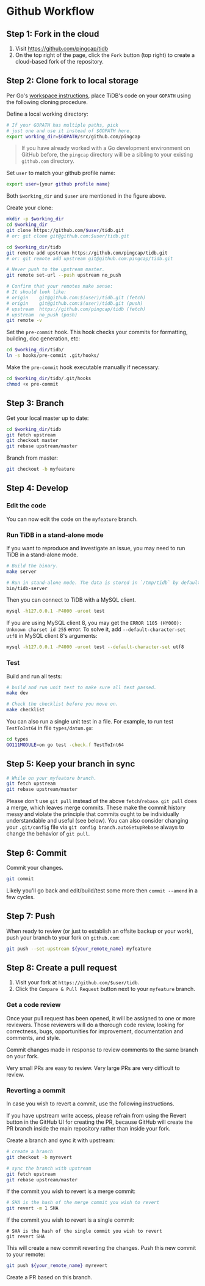 # Github Workflow

## Step 1: Fork in the cloud

1. Visit https://github.com/pingcap/tidb
2. On the top right of the page, click the `Fork` button (top right) to create a cloud-based fork of the repository.

## Step 2: Clone fork to local storage

Per Go's [workspace instructions](https://golang.org/doc/code.html#Workspaces),
place TiDB's code on your `GOPATH` using the following cloning procedure.

Define a local working directory:

```sh
# If your GOPATH has multiple paths, pick
# just one and use it instead of $GOPATH here.
export working_dir=$GOPATH/src/github.com/pingcap
```

> If you have already worked with a Go development environment on GitHub before, the `pingcap`
> directory will be a sibling to your existing `github.com` directory.

Set `user` to match your github profile name:

```sh
export user={your github profile name}
```

Both `$working_dir` and `$user` are mentioned in the figure above.

Create your clone:

```sh
mkdir -p $working_dir
cd $working_dir
git clone https://github.com/$user/tidb.git
# or: git clone git@github.com:$user/tidb.git

cd $working_dir/tidb
git remote add upstream https://github.com/pingcap/tidb.git
# or: git remote add upstream git@github.com:pingcap/tidb.git

# Never push to the upstream master.
git remote set-url --push upstream no_push

# Confirm that your remotes make sense:
# It should look like:
# origin    git@github.com:$(user)/tidb.git (fetch)
# origin    git@github.com:$(user)/tidb.git (push)
# upstream  https://github.com/pingcap/tidb (fetch)
# upstream  no_push (push)
git remote -v
```

Set the `pre-commit` hook. This hook checks your commits for formatting,
building, doc generation, etc:

```sh
cd $working_dir/tidb/
ln -s hooks/pre-commit .git/hooks/
```

Make the `pre-commit` hook executable manually if necessary:

```sh
cd $working_dir/tidb/.git/hooks
chmod +x pre-commit
```

## Step 3: Branch

Get your local master up to date:

```sh
cd $working_dir/tidb
git fetch upstream
git checkout master
git rebase upstream/master
```

Branch from master:

```sh
git checkout -b myfeature
```

## Step 4: Develop

### Edit the code

You can now edit the code on the `myfeature` branch.

### Run TiDB in a stand-alone mode

If you want to reproduce and investigate an issue, you may need
to run TiDB in a stand-alone mode.

```sh
# Build the binary.
make server

# Run in stand-alone mode. The data is stored in `/tmp/tidb` by default.
bin/tidb-server
```

Then you can connect to TiDB with a MySQL client.

```sh
mysql -h127.0.0.1 -P4000 -uroot test
```

If you are using MySQL client 8, you may get the `ERROR 1105 (HY000): Unknown
charset id 255` error. To solve it, add `--default-character-set utf8`
in MySQL client 8's arguments:

```sh
mysql -h127.0.0.1 -P4000 -uroot test --default-character-set utf8
```

### Test

Build and run all tests:

```sh
# build and run unit test to make sure all test passed.
make dev

# Check the checklist before you move on.
make checklist
```

You can also run a single unit test in a file. For example, to run test
`TestToInt64` in file `types/datum.go`:

```sh
cd types
GO111MODULE=on go test -check.f TestToInt64
```

## Step 5: Keep your branch in sync

```sh
# While on your myfeature branch.
git fetch upstream
git rebase upstream/master
```

Please don't use `git pull` instead of the above `fetch`/`rebase`. `git pull`
does a merge, which leaves merge commits. These make the commit history messy
and violate the principle that commits ought to be individually understandable
and useful (see below). You can also consider changing your `.git/config` file
via `git config branch.autoSetupRebase` always to change the behavior of `git pull`.

## Step 6: Commit

Commit your changes.

```sh
git commit
```

Likely you'll go back and edit/build/test some more then `commit --amend` in a
few cycles.

## Step 7: Push

When ready to review (or just to establish an offsite backup or your work),
push your branch to your fork on `github.com`:

```sh
git push --set-upstream ${your_remote_name} myfeature
```

## Step 8: Create a pull request

1. Visit your fork at `https://github.com/$user/tidb`.
2. Click the `Compare & Pull Request` button next to your `myfeature` branch.

### Get a code review

Once your pull request has been opened, it will be assigned to one or more
reviewers. Those reviewers will do a thorough code review, looking for
correctness, bugs, opportunities for improvement, documentation and comments,
and style.

Commit changes made in response to review comments to the same branch on your
fork.

Very small PRs are easy to review. Very large PRs are very difficult to review.


### Reverting a commit
In case you wish to revert a commit, use the following instructions.

If you have upstream write access, please refrain from using the Revert button
in the GitHub UI for creating the PR, because GitHub will create the PR branch
inside the main repository rather than inside your fork.

Create a branch and sync it with upstream:

```sh
# create a branch
git checkout -b myrevert

# sync the branch with upstream
git fetch upstream
git rebase upstream/master
```

If the commit you wish to revert is a merge commit:

```sh
# SHA is the hash of the merge commit you wish to revert
git revert -m 1 SHA
```

If the commit you wish to revert is a single commit:

```
# SHA is the hash of the single commit you wish to revert
git revert SHA
```

This will create a new commit reverting the changes. Push this new commit to
your remote:

```sh
git push ${your_remote_name} myrevert
```

Create a PR based on this branch.
